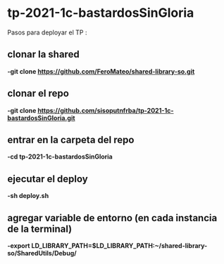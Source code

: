 # tp-2021-1c-bastardosSinGloria
Pasos para deployar el TP :

## clonar la shared
**-git clone https://github.com/FeroMateo/shared-library-so.git**

## clonar el repo
**-git clone https://github.com/sisoputnfrba/tp-2021-1c-bastardosSinGloria.git**

## entrar en la carpeta del repo 
**-cd tp-2021-1c-bastardosSinGloria**
## ejecutar el deploy
**-sh deploy.sh**

## agregar variable de entorno (en cada instancia de la terminal)
**-export LD_LIBRARY_PATH=$LD_LIBRARY_PATH:~/shared-library-so/SharedUtils/Debug/**
